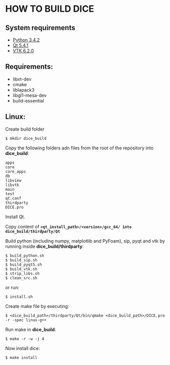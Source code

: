 HOW TO BUILD DICE
=================

System requirements
-------------------

- [Python 3.4.2](https://www.python.org/ftp/python/3.4.2/Python-3.4.2.tar.xz)
- [Qt 5.4.1](http://www.qt.io/download/)
- [VTK 6.2.0](http://www.vtk.org/files/release/6.2/VTK-6.2.0.tar.gz)

Requirements:
-------------

- libxt-dev
- cmake
- liblapack3
- libgl1-mesa-dev
- build-essential

Linux:
------
Create build folder

    $ mkdir dice_build

Copy the following folders adn files from the root of the repository into **dice_build**:
   
    apps
    core
    core_apps
    db
    libview
    libvtk
    main
    test
    qt.conf
    thirdparty
    DICE.pro
    
Install Qt.

Copy content of **`<qt_install_path>/<version>/gcc_64/ into dice_build/thirdparty/Qt`**

Build python (including numpy, matplotlib and PyFoam), sip, pyqt and vtk by running inside **dice_build/thirdparty**:
    
    $ build_python.sh
    $ build_sip.sh
    $ build_pyqt5.sh
    $ build_vtk.sh
    $ strip_libs.sh
    $ clean_src.sh

or run:
    
    $ install.sh

Create make file by executing:

    $ <dice_build_path>/thirdparty/Qt/bin/qmake <dice_build_path>/DICE.pro -r -spec linux-g++

Run make in **dice_build**:

    $ make -r -w -j 4

Now install dice:

    $ make install
    
